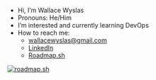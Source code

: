 - Hi, I’m Wallace Wyslas
- Pronouns: He/Him
- I’m interested and currently learning DevOps
- How to reach me:
  - wallacewyslas@gmail.com
  - [LinkedIn](https://linkedin.com/in/wallacewyslas/)
  - [Roadmap.sh](https://roadmap.sh/u/walwys)

[![roadmap.sh](https://roadmap.sh/card/tall/663f7df5e8cf2039c5de8fd6?variant=dark&roadmaps=devops)](https://roadmap.sh)

